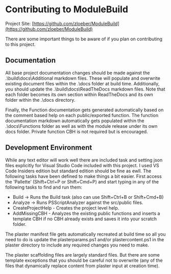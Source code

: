# Contributing to ModuleBuild

Project Site: [https://github.com/zloeber/ModuleBuild](https://github.com/zloeber/ModuleBuild)

There are some important things to be aware of if you plan on contributing to this project.

## Documentation
All base project documentation changes should be made against the .\build\docs\Additional markdown files. These will populate and overwrite existing document files within the .\docs folder at build time. Additionally, you should update the .\build\docs\ReadTheDocs markdown files. Note that each folder becomes its own section within ReadTheDocs and its own folder within the .\docs directory.

Finally, the Function documentation gets generated automatically based on the comment based help on each public/exported function. The function documentation markdown automatically gets populated within the .\docs\Functions folder as well as with the module release under its own docs folder. Private function CBH is not required but is encouraged.

## Development Environment
While any text editor will work well there are included task and setting json files explicitly for Visual Studio Code included with this project. I used VS Code Insiders edition but standard edition should be fine as ewll. The following tasks have been defined to make things a bit easier. First access the 'Pallette' (Shift+Ctrl+P or Shift+Cmd+P)  and start typing in any of the following tasks to find and run them:

- Build -> Runs the Build task (also can use Shift+Ctrl+B or Shift+Cmd+B)
- Analyze -> Runs PSScriptAnalyzer against the src/public files.
- CreateProjectHelp - Creates the project level help.
- AddMissingCBH - Analyzes the existing public functions and inserts a template CBH if no CBH already exists and saves it into your scratch folder.

The plaster manifest file gets automatically recreated at build time so all you need to do is update the plasterparams.ps1 and/or plastercontent.ps1 in the plaster directory to include any required changes you need to make.

The plaster scaffolding files are largely standard files. But there are some template exceptions that you should be careful not to overwrite (any of the files that dynamically replace content from plaster input at creation time).
